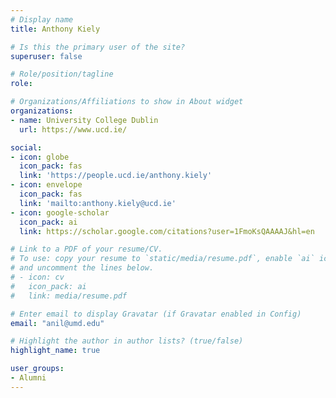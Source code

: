 ```yaml
---
# Display name
title: Anthony Kiely

# Is this the primary user of the site?
superuser: false

# Role/position/tagline
role: 

# Organizations/Affiliations to show in About widget
organizations:
- name: University College Dublin
  url: https://www.ucd.ie/

social:
- icon: globe
  icon_pack: fas
  link: 'https://people.ucd.ie/anthony.kiely'
- icon: envelope
  icon_pack: fas
  link: 'mailto:anthony.kiely@ucd.ie'
- icon: google-scholar
  icon_pack: ai
  link: https://scholar.google.com/citations?user=1FmoKsQAAAAJ&hl=en

# Link to a PDF of your resume/CV.
# To use: copy your resume to `static/media/resume.pdf`, enable `ai` icons in `params.toml`, 
# and uncomment the lines below.
# - icon: cv
#   icon_pack: ai
#   link: media/resume.pdf

# Enter email to display Gravatar (if Gravatar enabled in Config)
email: "anil@umd.edu"

# Highlight the author in author lists? (true/false)
highlight_name: true

user_groups:
- Alumni
---
```

